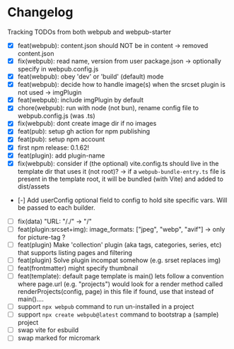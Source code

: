 # Changelog

Tracking TODOs from both webpub and webpub-starter

- [x] feat(webpub): content.json should NOT be in content
      -> removed content.json
- [x] fix(webpub): read name, version from user package.json
      -> optionally specify in webpub.config.js
- [x] feat(webpub): obey 'dev' or 'build' (default) mode
- [x] feat(webpub): decide how to handle image(s) when the srcset plugin is not used
      -> imgPlugin
- [x] feat(webpub): include imgPlugin by default
- [x] chore(webpub): run with node (not bun), rename config file to webpub.config.js (was .ts)
- [x] fix(webpub): dont create image dir if no images
- [x] feat(pub): setup gh action for npm publishing
- [x] feat(pub): setup npm account
- [x] first npm release: 0.1.62!
- [x] feat(plugin): add plugin-name
- [x] fix(webpub): consider if (the optional) vite.config.ts should live in the template dir that uses it (not root)?
      -> if a `webpub-bundle-entry.ts` file is present in the template root, it will be bundled (with Vite) and added to dist/assets

- [-] Add userConfig optional field to config to hold site specific vars. Will be passed to each builder.
- [ ] fix(data) "URL: "/./" -> "/"
- [ ] feat(plugin:srcset+img): image_formats: ["jpeg", "webp", "avif"]
      -> only for picture-tag ?
- [ ] feat(plugin) Make 'collection' plugin (aka tags, categories, series, etc) that supports listing pages and filtering
- [ ] feat(plugin) Solve plugin incompat somehow (e.g. srset replaces img)
- [ ] feat(frontmatter) might specify thumbnail
- [ ] feat(template): default page template is main()
      lets follow a convention where page.url (e.g. "projects") would look for a render method
      called renderProjects(config, page) in this file
      if found, use that instead of main()....
- [ ] support `npx webpub` command to run un-installed in a project
- [ ] support `npx create webpub@latest` command to bootstrap a (sample) project
- [ ] swap vite for esbuild
- [ ] swap marked for micromark
